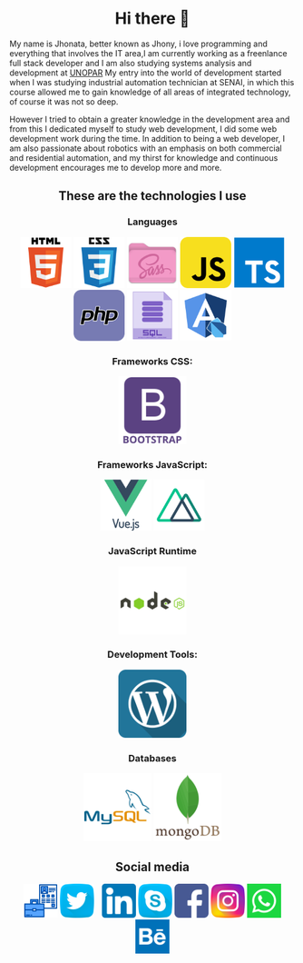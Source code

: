 <h1 align="center">
    Hi there 👋 
</h1>
My name is Jhonata, better known as Jhony, i love programming and everything that involves the IT area,I am currently working as a freenlance full stack developer and I am also studying systems analysis and development at <a href="http://unopar.br/">UNOPAR</a> My entry into the world of development started when I was studying industrial automation technician at SENAI, in which this course allowed me to gain knowledge of all areas of integrated technology, of course it was not so deep. 

However I tried to obtain a greater knowledge in the development area and from this I dedicated myself to study web development, I did some web development work during the time. In addition to being a web developer, I am also passionate about robotics with an emphasis on both commercial and residential automation, and my thirst for knowledge and continuous development encourages me to develop more and more.

<h2 align="center">
    These are the technologies I use 
</h2>

<h3 align="center">
    Languages
</h3>
<div align="center">
 <img src="https://raw.githubusercontent.com/jhony2488/images/master/html_original_wordmark_logo_icon_146478.png" height="90px" width="90px" />
 <img src="https://raw.githubusercontent.com/jhony2488/images/master/css_original_wordmark_logo_icon_146576.png" height="90px" width="90px" />
 <img src="https://raw.githubusercontent.com/jhony2488/images/master/folder_sass_icon_161283.png" height="90px" width="90px" />
 <img src="https://raw.githubusercontent.com/jhony2488/images/master/javascript_icon_130900.png" height="90px" width="90px" />
 <img src="https://raw.githubusercontent.com/jhony2488/images/master/typescript_plain_logo_icon_146316.png" height="90px" width="90px" />
 <img src="https://raw.githubusercontent.com/jhony2488/images/master/php_icon_130857.png" height="90px" width="90px" /> 
 <img src="https://raw.githubusercontent.com/jhony2488/images/master/icon_sql_256_30046.png" height="90px" width="90px" /> 
  <img src="https://raw.githubusercontent.com/jhony2488/images/master/file_type_ng_service_dart_icon_130315.png" height="90px" width="90px" />  
</div>

 <h3 align="center">
   Frameworks CSS:
</h3>
<div align="center">
 <img src="https://raw.githubusercontent.com/jhony2488/images/master/bootstrap_plain_wordmark_logo_icon_146620.png" height="120px" width="120px" /> 
</div>

<h3 align="center">
   Frameworks JavaScript:
</h3>
<div align="center">
 <img src="https://raw.githubusercontent.com/jhony2488/images/master/vuejs_original_wordmark_logo_icon_146305.png" height="90px" width="90px" /> 
  <img src="https://raw.githubusercontent.com/jhony2488/images/master/file_type_nuxt_icon_130293.png" height="90px" width="90px" /> 
</div>

<h3 align="center">
   JavaScript Runtime
</h3>
<div align="center">
 <img src="https://raw.githubusercontent.com/jhony2488/images/master/nodejs_original_wordmark_logo_icon_146412.png" height="120px" width="120px" />
</div>

 <h3 align="center">
    Development Tools:
</h3>
<div align="center">
 <img src="https://raw.githubusercontent.com/jhony2488/images/master/wordpress_icon-icons.com_53600.png" height="120px" width="120px" />
</div>

<h3 align="center">
   Databases
</h3>
<div align="center">
 <img src="https://raw.githubusercontent.com/jhony2488/images/master/mysql_original_wordmark_logo_icon_146417.png" height="120px" width="120px" /> 
 <img src="https://github.com/jhony2488/images/blob/master/mongodb_original_wordmark_logo_icon_146425.png" height="120px" width="120px" /> 
</div>

<h2 align="center">
    Social media 
</h2>

<div align="center">
<a href="https://www.jhonyaraujo.com.br/" align="center"><img src="https://raw.githubusercontent.com/jhony2488/images/master/portfolio%20(1).png" height="60px" width="60px" /></a>
<a href="https://twitter.com/JhonyAraujoDev" align="center"><img src="https://raw.githubusercontent.com/jhony2488/images/master/twitter.png" height="60px" width="60px" /></a>
<a href="https://www.linkedin.com/in/jhonatavinicius2488/"><img src="https://raw.githubusercontent.com/jhony2488/images/master/linkedin.png" style="margin-left:10px;" height="60px" width="60px" /></a>
<a href="https://join.skype.com/invite/v9azzgZrhpWh"><img src="https://raw.githubusercontent.com/jhony2488/images/master/skype%20(1).png" height="60px" width="60px" /></a>
<a href="https://www.facebook.com/jhony.araujo.dev/"><img src="https://raw.githubusercontent.com/jhony2488/images/master/facebook%20(1).png" height="60px" width="60px" /></a>
<a href="https://www.instagram.com/jhony_araujo.dev/"><img src="https://raw.githubusercontent.com/jhony2488/images/master/instagram.png" height="60px" width="60px" /></a>
<a href="https://api.whatsapp.com/send?phone=5581983708177"><img src="https://raw.githubusercontent.com/jhony2488/images/master/whatsapp.png" height="60px" width="60px" /></a>
<a href="https://www.behance.net/jhonyaraujo"><img src="https://raw.githubusercontent.com/jhony2488/images/master/behance.png" height="60px" width="60px" /></a>
</div>




